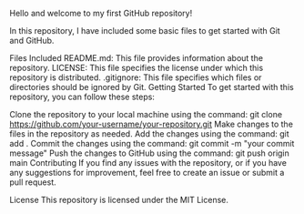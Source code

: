Hello and welcome to my first GitHub repository!

In this repository, I have included some basic files to get started with Git and GitHub.

Files Included
README.md: This file provides information about the repository.
LICENSE: This file specifies the license under which this repository is distributed.
.gitignore: This file specifies which files or directories should be ignored by Git.
Getting Started
To get started with this repository, you can follow these steps:

Clone the repository to your local machine using the command: git clone https://github.com/your-username/your-repository.git
Make changes to the files in the repository as needed.
Add the changes using the command: git add .
Commit the changes using the command: git commit -m "your commit message"
Push the changes to GitHub using the command: git push origin main
Contributing
If you find any issues with the repository, or if you have any suggestions for improvement, feel free to create an issue or submit a pull request.

License
This repository is licensed under the MIT License.
